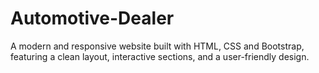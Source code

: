 # Automotive-Dealer
A modern and responsive website built with HTML, CSS and Bootstrap, featuring a clean layout, interactive sections, and a user-friendly design.
